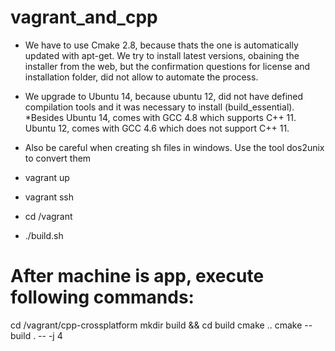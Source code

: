# vagrant_and_cpp
* We have to use Cmake 2.8, because thats the one is automatically updated with apt-get. We try to install latest versions, obaining the installer from the web, but the confirmation questions for license and installation folder, did not allow to automate the process.
* We upgrade to Ubuntu 14, because ubuntu 12, did not have defined compilation tools and it was necessary to install (build_essential). 
*Besides Ubuntu 14, comes with GCC 4.8 which supports C++ 11. Ubuntu 12, comes with GCC  4.6 which does not support C++ 11.
* Also be careful when creating sh files in windows. Use the tool dos2unix to convert them 

* vagrant up
* vagrant ssh
* cd /vagrant
* ./build.sh

# After machine is app, execute following commands:

cd /vagrant/cpp-crossplatform
mkdir build && cd build
cmake ..
cmake --build . -- -j 4
